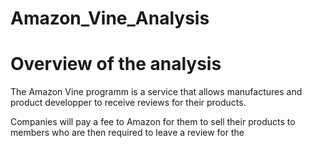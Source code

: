 # Amazon_Vine_Analysis

# Overview of the analysis

The Amazon Vine programm is a service that allows manufactures and product developper to receive reviews for their products.

Companies will pay a fee to Amazon for them to sell their products to members who are then required to leave a review for the
